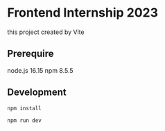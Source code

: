 # Frontend Internship 2023
this project created by Vite

## Prerequire
node.js 16.15
npm 8.5.5

## Development
```
npm install

npm run dev
```